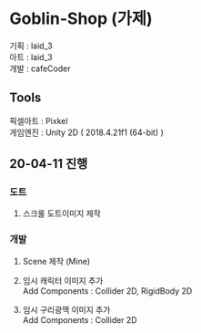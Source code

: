 # Goblin-Shop (가제) 
  기획 : laid_3  
  아트 : laid_3  
  개발 : cafeCoder  
  
## Tools
  픽셀아트 : Pixkel    
  게임엔진 : Unity 2D ( 2018.4.21f1 (64-bit) )   

## 20-04-11 진행
### 도트  
  1. 스크롤 도트이미지 제작
  
### 개발 
  1. Scene 제작 (Mine)  
  
  2. 임시 캐릭터 이미지 추가  
      Add Components : Collider 2D, RigidBody 2D  
  
  3. 임시 구리광맥 이미지 추가  
      Add Components : Collider 2D  
 
